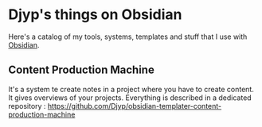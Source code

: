 # Djyp's things on Obsidian

Here's a catalog of my tools, systems, templates and stuff that I use with [Obsidian](https://obsidian.md).

## Content Production Machine
It's a system te create notes in a project where you have to create content. It gives overviews of your projects.
Everything is described in a dedicated repository : https://github.com/Djyp/obsidian-templater-content-production-machine

##

